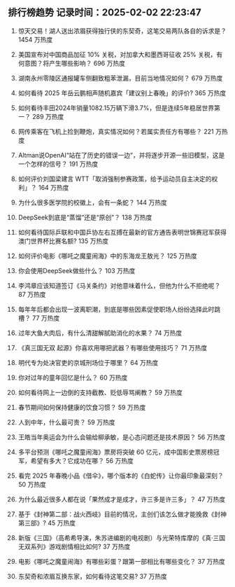 
## 排行榜趋势 记录时间：2025-02-02 22:23:47
  
  1. 惊天交易！湖人送出浓眉获得独行侠的东契奇，这笔交易两队各自的诉求是？ 1454 万热度
    
  2. 美国宣布对中国商品加征 10% 关税，对加拿大和墨西哥征收 25% 关税，有何意图？将产生哪些影响？ 696 万热度
    
  3. 湖南永州零陵区通报罐车侧翻致粗苯泄漏，目前当地情况如何？ 679 万热度
    
  4. 如何看待 2025 年岳云鹏相声随机嘉宾「建议别上春晚」的评价? 365 万热度
    
  5. 如何看待丰田2024年销量1082.15万辆下滑3.7%，但是连续5年稳居世界第一？ 289 万热度
    
  6. 网传乘客在飞机上捡到鞭炮，真实情况如何？若属实责任方有哪些？ 221 万热度
    
  7. Altman说OpenAI“站在了历史的错误一边”，并将逐步开源一些旧模型，这是一个怎样的信号？ 191 万热度
    
  8. 如何评价刘国梁建言 WTT「取消强制参赛政策，给予运动员自主决定的权利」？ 164 万热度
    
  9. 为什么很多医学院的校徽上，会有一条蛇？ 144 万热度
    
  10. DeepSeek到底是“蒸馏”还是“原创”？ 138 万热度
    
  11. 如何看待国际乒联和中国乒协左右互搏在最新的官方通告表明世锦赛冠军获得澳门世界杯比赛名额? 135 万热度
    
  12. 如何评价电影《哪吒之魔童闹海》中的东海龙王敖光？ 125 万热度
    
  13. 你会使用DeepSeek做些什么？ 103 万热度
    
  14. 李鸿章应该知道签订《马关条约》对他意味着什么，但他为什么不拒绝呢？ 87 万热度
    
  15. 每年年后都会出现一波离职潮，到底是哪些因素促使职场人纷纷选择此时跳槽？ 77 万热度
    
  16. 过年大鱼大肉后，有什么清甜解腻助消化的水果？ 74 万热度
    
  17. 《真三国无双 起源》你喜欢用哪把武器？有哪些使用技巧？ 71 万热度
    
  18. 明代专为处决官吏的京城刑场位于哪里？ 64 万热度
    
  19. 你对过年的童年回忆是什么？ 60 万热度
    
  20. 如何看待网上一边倒的支持截教、贬低辱骂阐教？ 59 万热度
    
  21. 春节期间如何保持健康的饮食习惯？ 59 万热度
    
  22. 人到中年，什么最可贵？ 59 万热度
    
  23. 王皓当年奥运会为什么会输给柳承敏，是心态问题还是技术原因？ 56 万热度
    
  24. 多平台预测《哪吒之魔童闹海》票房将突破 60 亿元，成中国影史票房榜冠军，希望有多大？它成功在哪？ 56 万热度
    
  25. 看完 2025 年春晚小品《借伞》，哪个版本的《白蛇传》让你最印象最深刻？ 50 万热度
    
  26. 为什么最近很多人都在说「果然成才是成才，许三多是许三多」？ 47 万热度
    
  27. 基于《封神第二部：战火西岐》目前的情况，主创们该怎么做才能挽救《封神第三部》? 45 万热度
    
  28. 新版《三国》（高希希导演，朱苏进编剧的电视剧）与光荣特库摩的《真·三国无双系列》游戏剧情相比如何? 37 万热度
    
  29. 电影《哪吒之魔童闹海》有哪些彩蛋？跟第一部相比有哪些变化？ 37 万热度
    
  30. 东契奇和浓眉互换东家，如何看待这笔交易? 37 万热度
    